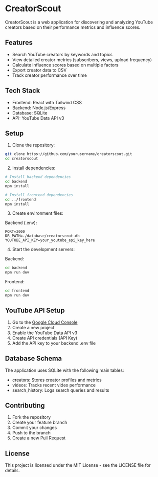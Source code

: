 # CreatorScout

CreatorScout is a web application for discovering and analyzing YouTube creators based on their performance metrics and influence scores.

## Features

- Search YouTube creators by keywords and topics
- View detailed creator metrics (subscribers, views, upload frequency)
- Calculate influence scores based on multiple factors
- Export creator data to CSV
- Track creator performance over time

## Tech Stack

- Frontend: React with Tailwind CSS
- Backend: Node.js/Express
- Database: SQLite
- API: YouTube Data API v3

## Setup

1. Clone the repository:
```bash
git clone https://github.com/yourusername/creatorscout.git
cd creatorscout
```

2. Install dependencies:
```bash
# Install backend dependencies
cd backend
npm install

# Install frontend dependencies
cd ../frontend
npm install
```

3. Create environment files:

Backend (.env):
```
PORT=3000
DB_PATH=./database/creatorscout.db
YOUTUBE_API_KEY=your_youtube_api_key_here
```

4. Start the development servers:

Backend:
```bash
cd backend
npm run dev
```

Frontend:
```bash
cd frontend
npm run dev
```

## YouTube API Setup

1. Go to the [Google Cloud Console](https://console.cloud.google.com/)
2. Create a new project
3. Enable the YouTube Data API v3
4. Create API credentials (API Key)
5. Add the API key to your backend .env file

## Database Schema

The application uses SQLite with the following main tables:

- creators: Stores creator profiles and metrics
- videos: Tracks recent video performance
- search_history: Logs search queries and results

## Contributing

1. Fork the repository
2. Create your feature branch
3. Commit your changes
4. Push to the branch
5. Create a new Pull Request

## License

This project is licensed under the MIT License - see the LICENSE file for details. 